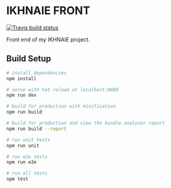 # IKHNAIE FRONT

[![Travis build status](https://travis-ci.com/BalusChen/IKHNAIE_FRONT.svg?branch=master)](https://travis-ci.com/github/BalusChen/IKHNAIE_FRONT)

Front end of my IKHNAIE project.

## Build Setup

``` bash
# install dependencies
npm install

# serve with hot reload at localhost:8080
npm run dev

# build for production with minification
npm run build

# build for production and view the bundle analyzer report
npm run build --report

# run unit tests
npm run unit

# run e2e tests
npm run e2e

# run all tests
npm test
```